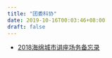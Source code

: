 ```yaml
---
title: "团委科协"
date: 2019-10-16T00:03:46+08:00
draft: false
---
```


* [2018海绵城市讲座场务备忘录](https://freiwilliger.oss-cn-shenzhen.aliyuncs.com/volunteer/2018年秋季学期/water_saving/讲座/讲座场务备忘录（牛嘉琪）V2.doc)

